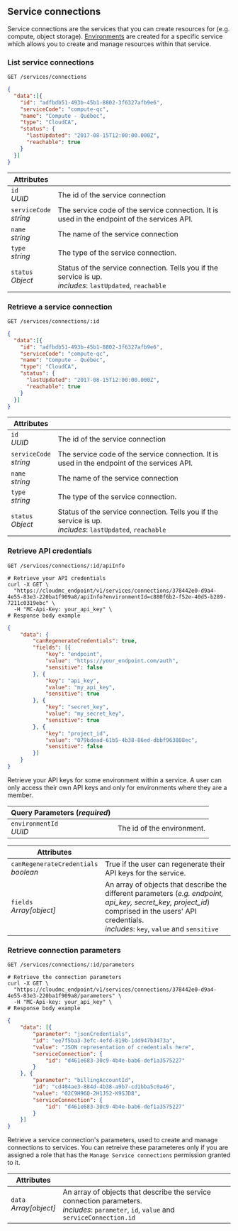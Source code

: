 ## Service connections

Service connections are the services that you can create resources for (e.g. compute, object storage). [Environments](#administration-environments) are created for a specific service which allows you to create and manage resources within that service.

<!-------------------- LIST ORGANIZATIONS -------------------->
### List service connections

`GET /services/connections`

```json
{
  "data":[{
    "id": "adfbdb51-493b-45b1-8802-3f6327afb9e6",
    "serviceCode": "compute-qc",
    "name": "Compute - Québec",
    "type": "CloudCA",
    "status": {  
      "lastUpdated": "2017-08-15T12:00:00.000Z",
      "reachable": true
    }
  }]
}
```

Attributes | &nbsp;
---- | -----------
`id`<br/>*UUID* | The id of the service connection
`serviceCode`<br/>*string* | The service code of the service connection. It is used in the endpoint of the services API.
`name`<br/>*string* | The name of the service connection
`type`<br/>*string* | The type of the service connection.
`status`<br/>*Object* | Status of the service connection. Tells you if the service is up.<br/>*includes*: `lastUpdated`, `reachable`


<!-------------------- GET ORGANIZATION -------------------->

### Retrieve a service connection

`GET /services/connections/:id`

```json
{
  "data":[{
    "id": "adfbdb51-493b-45b1-8802-3f6327afb9e6",
    "serviceCode": "compute-qc",
    "name": "Compute - Québec",
    "type": "CloudCA",
    "status": {  
      "lastUpdated": "2017-08-15T12:00:00.000Z",
      "reachable": true
    }
  }]
}
```

Attributes | &nbsp;
---- | -----------
`id`<br/>*UUID* | The id of the service connection
`serviceCode`<br/>*string* | The service code of the service connection. It is used in the endpoint of the services API.
`name`<br/>*string* | The name of the service connection
`type`<br/>*string* | The type of the service connection.
`status`<br/>*Object* | Status of the service connection. Tells you if the service is up.<br/>*includes*: `lastUpdated`, `reachable`

<!-------------------- GET APIINFO -------------------->

### Retrieve API credentials

`GET /services/connections/:id/apiInfo`

```shell
# Retrieve your API credentials
curl -X GET \
  "https://cloudmc_endpoint/v1/services/connections/378442e0-d9a4-4e55-83e3-220ba1f909a8/apiInfo?environmentId=c880f6b2-f52e-40d5-b289-7211c0319ebc" \
  -H "MC-Api-Key: your_api_key" \
# Response body example
```
```json
{
    "data": {
        "canRegenerateCredentials": true,
        "fields": [{
            "key": "endpoint",
            "value": "https://your_endpoint.com/auth",
            "sensitive": false
        }, {
            "key": "api_key",
            "value": "my_api_key",
            "sensitive": true
        }, {
            "key": "secret_key",
            "value": "my_secret_key",
            "sensitive": true
        }, {
            "key": "project_id",
            "value": "079bdead-61b5-4b38-86ed-dbbf963808ec",
            "sensitive": false
        }]
    }
}
```

Retrieve your API keys for some environment within a service. A user can only access their own API keys and only for environments where they are a member.

Query Parameters (*required*) | &nbsp;
---------- | -----
`environmentId`<br/>*UUID* | The id of the environment.


Attributes | &nbsp;
---- | -----------
`canRegenerateCredentials`<br/>*boolean* | True if the user can regenerate their API keys for the service.
`fields`<br/>*Array[object]* | An array of objects that describe the different parameters (*e.g. endpoint, api_key, secret_key, project_id*) comprised in the users' API credentials.<br/>*includes*: `key`, `value` and `sensitive`

<!-------------------- GET PARAMETERS -------------------->

### Retrieve connection parameters

`GET /services/connections/:id/parameters`

```shell
# Retrieve the connection parameters
curl -X GET \
  "https://cloudmc_endpoint/v1/services/connections/378442e0-d9a4-4e55-83e3-220ba1f909a8/parameters" \
  -H "MC-Api-key: your_api_key" \
# Response body example
```
```json
{
    "data": [{
        "parameter": "jsonCredentials",
        "id": "ee7f5ba3-3efc-4efd-819b-1dd947b3473a",
        "value": "JSON representation of credentials here",
        "serviceConnection": {
            "id": "d461e683-30c9-4b4e-bab6-def1a3575227"
        }
    }, {
        "parameter": "billingAccountId",
        "id": "cd404ae3-884d-4b38-a9b7-cd1bba5c0a46",
        "value": "02C9H96Q-2H1JS2-K9SJD8",
        "serviceConnection": {
            "id": "d461e683-30c9-4b4e-bab6-def1a3575227"
        } 
    }]
}
```

Retrieve a service connection's parameters, used to create and manage connections to services. You can retreive these parameteres only if you are assigned a role that has the `Manage Service connections` permission granted to it.

Attributes | &nbsp;
---- | -----------
`data`<br/>*Array[object]* | An array of objects that describe the service connection parameters.<br/>*includes*: `parameter`, `id`, `value` and `serviceConnection.id`